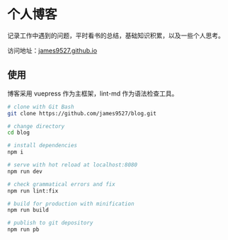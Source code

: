# 个人博客
记录工作中遇到的问题，平时看书的总结，基础知识积累，以及一些个人思考。

访问地址：[james9527.github.io](https://james9527.github.io/)

## 使用

博客采用 vuepress 作为主框架，lint-md 作为语法检查工具。

```sh
# clone with Git Bash
git clone https://github.com/james9527/blog.git

# change directory
cd blog

# install dependencies
npm i

# serve with hot reload at localhost:8080
npm run dev

# check grammatical errors and fix
npm run lint:fix

# build for production with minification
npm run build

# publish to git depository
npm run pb
```